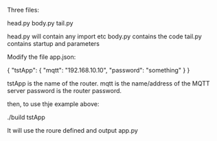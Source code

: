 
Three files:

head.py
body.py
tail.py

head.py will contain any import etc
body.py contains the code
tail.py contains startup and parameters



Modify the file app.json:

{
  "tstApp": {
    "mqtt": "192.168.10.10",
    "password": "something"
  }
}

tstApp is the name of the router.
mqtt is the name/address of the MQTT server
password is the router password.

then, to use thje example above:

./build tstApp

It will use the roure defined and output app.py


